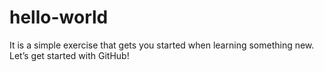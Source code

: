 # hello-world
It is a simple exercise that gets you started when learning something new. Let’s get started with GitHub!
